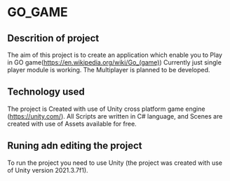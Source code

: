 # GO_GAME

## Descrition of project

The aim of this project is to create an application which enable you to Play in GO game(https://en.wikipedia.org/wiki/Go_(game))
Currently just single player module is working. The Multiplayer is planned to be developed.

## Technology used

The project is Created with use of Unity cross platform game engine (https://unity.com/). All Scripts are written in C# language, and  Scenes are created with use of Assets available for free.

## Runing adn editing the project

To run the project you need to use Unity (the project was created with use of Unity version 2021.3.7f1).
